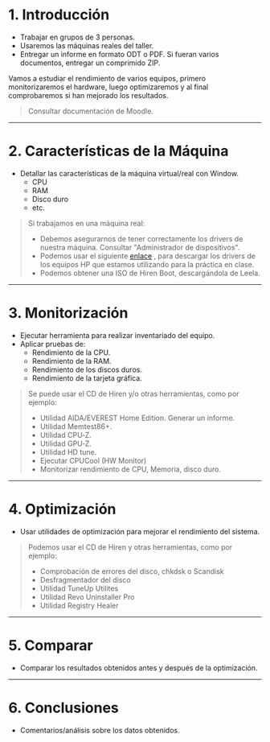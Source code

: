 

# 1. Introducción

* Trabajar en grupos de 3 personas.
* Usaremos las máquinas reales del taller.
* Entregar un informe en formato ODT o PDF. Si fueran varios documentos,
entregar un comprimido ZIP.

Vamos a estudiar el rendimiento de varios equipos, primero monitorizaremos el hardware,
luego optimizaremos y al final comprobaremos si han mejorado los resultados.

> Consultar documentación de Moodle.

---

# 2. Características de la Máquina

* Detallar las características de la máquina virtual/real con Window.
    * CPU
    * RAM
    * Disco duro
    * etc.

> Si trabajamos en una máquina real:
> * Debemos asegurarnos de tener correctamente los drivers de nuestra máquina. Consultar "Administrador de dispositivos".
> * Podemos usar el siguiente [enlace](http://h20000.www2.hp.com/bizsupport/TechSupport/SoftwareIndex.jsp?lang=es&cc=es&prodNameId=402170&prodTypeId=12454&prodSeriesId=402168&swLang=35&taskId=135&swEnvOID=1093#11360)
, para descargar los drivers de los equipos HP que estamos utilizando para la práctica en clase.
> * Podemos obtener una ISO de Hiren Boot, descargándola de Leela.

---

# 3. Monitorización

* Ejecutar herramienta para realizar inventariado del equipo.
* Aplicar pruebas de:
    * Rendimiento de la CPU.
    * Rendimiento de la RAM.
    * Rendimiento de los discos duros.
    * Rendimiento de la tarjeta gráfica.

> Se puede usar el CD de Hiren y/o otras herramientas, como por ejemplo:
> * Utilidad AIDA/EVEREST Home Edition. Generar un informe.
> * Utilidad Memtest86+.
> * Utilidad CPU‐Z.
> * Utilidad GPU‐Z.
> * Utilidad HD tune.
> * Ejecutar CPUCool (HW Monitor)
> * Monitorizar rendimiento de CPU, Memoria, disco duro.

---

# 4. Optimización

* Usar utilidades de optimización para mejorar el rendimiento del sistema.

> Podemos usar el CD de Hiren y otras herramientas, como por ejemplo:
> * Comprobación de errores del disco, chkdsk o Scandisk
> * Desfragmentador del disco
> * Utilidad TuneUp Utilites
> * Utilidad Revo Uninstaller Pro
> * Utilidad Registry Healer

---

# 5. Comparar

* Comparar los resultados obtenidos antes y después de la optimización.

---

# 6. Conclusiones

* Comentarios/análisis sobre los datos obtenidos.

